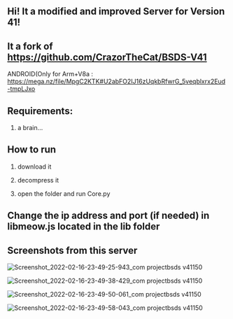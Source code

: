 ## Hi! It a modified and improved Server for Version 41!

## It a fork of https://github.com/CrazorTheCat/BSDS-V41

ANDROID(Only for Arm+V8a : https://mega.nz/file/MpgC2KTK#U2abFO2IJ16zUqkbRfwrG_5veqblxrx2Eud-tmpLJxo

## Requirements: ##
1. a brain…

## How to run ##

1. download it 

2. decompress it

3. open the folder and run Core.py

## Change the ip address and port (if needed) in libmeow.js located in the lib folder ##

## Screenshots from this server

![Screenshot_2022-02-16-23-49-25-943_com projectbsds v41150](https://user-images.githubusercontent.com/69260523/154460896-b7a719a2-f8ff-46fe-a810-4fa758f78681.jpg)

![Screenshot_2022-02-16-23-49-38-429_com projectbsds v41150](https://user-images.githubusercontent.com/69260523/154461247-22afba07-9669-4e89-a695-3e22b918e1d4.jpg)

![Screenshot_2022-02-16-23-49-50-061_com projectbsds v41150](https://user-images.githubusercontent.com/69260523/154461685-2b15869d-63e7-48ff-b80c-e726ecaed7d9.jpg)

![Screenshot_2022-02-16-23-49-58-043_com projectbsds v41150](https://user-images.githubusercontent.com/69260523/154461970-69ebc389-cac3-4802-8796-1076ee68840b.jpg)
